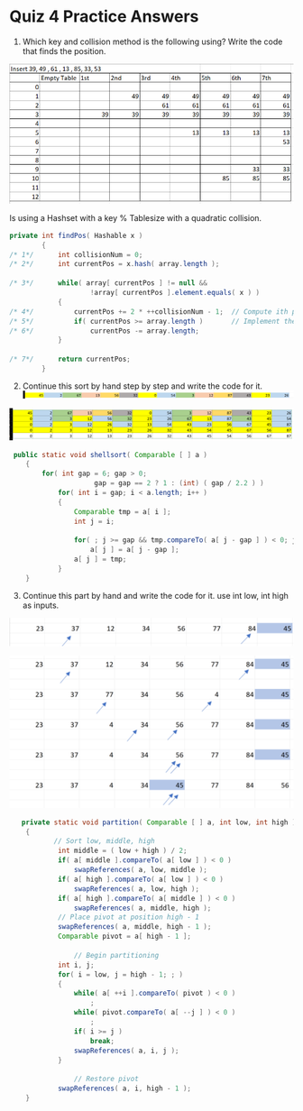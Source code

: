 # Quiz 4 Practice Answers

1) Which key and collision method is the following using? Write the code that finds the position.


![sort](Sort1.png)

Is using a Hashset with a key % Tablesize with a quadratic collision.
```java
private int findPos( Hashable x )
        {
/* 1*/      int collisionNum = 0;
/* 2*/      int currentPos = x.hash( array.length );

/* 3*/      while( array[ currentPos ] != null &&
                    !array[ currentPos ].element.equals( x ) )
            {
/* 4*/          currentPos += 2 * ++collisionNum - 1;  // Compute ith probe
/* 5*/          if( currentPos >= array.length )       // Implement the mod
/* 6*/              currentPos -= array.length;
            }

/* 7*/      return currentPos;
        }

```

2) Continue this sort by hand step by step and write the code for it.
![sort](Sort2.png)


![sort](Sort4.png)

```java
 public static void shellsort( Comparable [ ] a )
    {
        for( int gap = 6; gap > 0;
                     gap = gap == 2 ? 1 : (int) ( gap / 2.2 ) )
            for( int i = gap; i < a.length; i++ )
            {
                Comparable tmp = a[ i ];
                int j = i;

                for( ; j >= gap && tmp.compareTo( a[ j - gap ] ) < 0; j -= gap )
                    a[ j ] = a[ j - gap ];
                a[ j ] = tmp;
            }
    }

```


3) Continue this part by hand and write the code for it. use int low, int high as inputs.

![sort](Sort3.png)

![sort](Sort5.png)
```java
   private static void partition( Comparable [ ] a, int low, int high )
    {
           // Sort low, middle, high
            int middle = ( low + high ) / 2;
            if( a[ middle ].compareTo( a[ low ] ) < 0 )
                swapReferences( a, low, middle );
            if( a[ high ].compareTo( a[ low ] ) < 0 )
                swapReferences( a, low, high );
            if( a[ high ].compareTo( a[ middle ] ) < 0 )
                swapReferences( a, middle, high );
            // Place pivot at position high - 1
            swapReferences( a, middle, high - 1 );
            Comparable pivot = a[ high - 1 ];

                // Begin partitioning
            int i, j;
            for( i = low, j = high - 1; ; )
            {
                while( a[ ++i ].compareTo( pivot ) < 0 )
                    ;
                while( pivot.compareTo( a[ --j ] ) < 0 )
                    ;
                if( i >= j )
                    break;
                swapReferences( a, i, j );
            }

                // Restore pivot
            swapReferences( a, i, high - 1 );
    }

```
